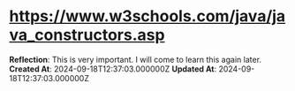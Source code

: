 # https://www.w3schools.com/java/java_constructors.asp

**Reflection**: This is very important. I will come to learn this again later.
**Created At**: 2024-09-18T12:37:03.000000Z
**Updated At**: 2024-09-18T12:37:03.000000Z
